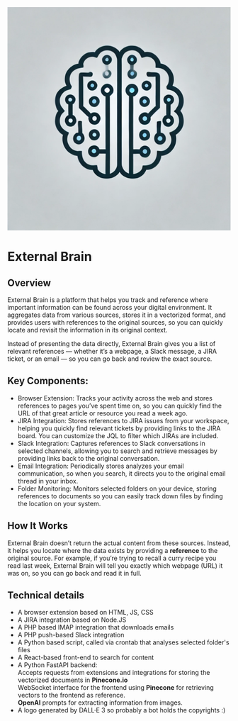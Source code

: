 ![Logo](logo.webp)

# External Brain

## Overview

External Brain is a platform that helps you track and reference where important information can be found across your digital environment. It aggregates data from various sources, stores it in a vectorized format, and provides users with references to the original sources, so you can quickly locate and revisit the information in its original context.

Instead of presenting the data directly, External Brain gives you a list of relevant references — whether it’s a webpage, a Slack message, a JIRA ticket, or an email — so you can go back and review the exact source.

## Key Components:

- Browser Extension: Tracks your activity across the web and stores references to pages you’ve spent time on, so you can quickly find the URL of that great article or resource you read a week ago.
- JIRA Integration: Stores references to JIRA issues from your workspace, helping you quickly find relevant tickets by providing links to the JIRA board. You can customize the JQL to filter which JIRAs are included.
- Slack Integration: Captures references to Slack conversations in selected channels, allowing you to search and retrieve messages by providing links back to the original conversation.
- Email Integration: Periodically stores analyzes your email communication, so when you search, it directs you to the original email thread in your inbox.
- Folder Monitoring: Monitors selected folders on your device, storing references to documents so you can easily track down files by finding the location on your system.

## How It Works

External Brain doesn’t return the actual content from these sources. Instead, it helps you locate where the data exists by providing a **reference** to the original source. For example, if you’re trying to recall a curry recipe you read last week, External Brain will tell you exactly which webpage (URL) it was on, so you can go back and read it in full.

## Technical details

- A browser extension based on HTML, JS, CSS
- A JIRA integration based on Node.JS
- A PHP based IMAP integration that downloads emails
- A PHP push-based Slack integration
- A Python based script, called via crontab that analyses selected folder's files
- A React-based front-end to search for content
- A Python FastAPI backend:  
  Accepts requests from extensions and integrations for storing the vectorized documents in **Pinecone.io**  
  WebSocket interface for the frontend using **Pinecone** for retrieving vectors to the frontend as reference.  
  **OpenAI** prompts for extracting information from images.  
- A logo generated by DALL·E 3 so probably a bot holds the copyrights :)
